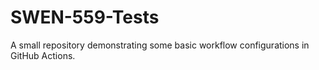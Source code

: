 # SWEN-559-Tests

A small repository demonstrating some basic workflow configurations in GitHub Actions.
